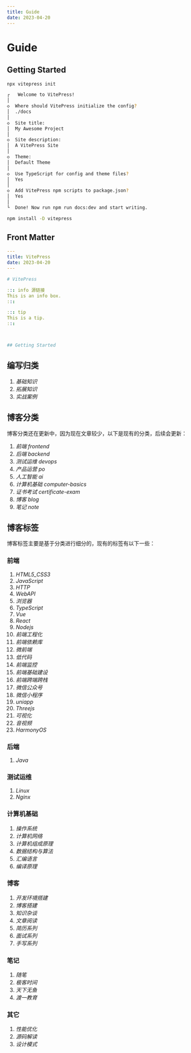 ```yaml
---
title: Guide
date: 2023-04-20
---
```


# Guide



## Getting Started

```bash
npx vitepress init

┌   Welcome to VitePress! 
│
◇  Where should VitePress initialize the config?
│  ./docs
│
◇  Site title:
│  My Awesome Project
│
◇  Site description:
│  A VitePress Site
│
◇  Theme:
│  Default Theme
│
◇  Use TypeScript for config and theme files?
│  Yes
│
◇  Add VitePress npm scripts to package.json?
│  Yes
│
└  Done! Now run npm run docs:dev and start writing.
```

```bash
npm install -D vitepress
```



## Front Matter

```yaml
---
title: VitePress
date: 2023-04-20
---

# VitePress

::: info 源链接
This is an info box.
:::

::: tip
This is a tip.
:::



## Getting Started
```



## 编写归类

1. *基础知识*
2. *拓展知识*
3. *实战案例*



## 博客分类

博客分类还在更新中，因为现在文章较少，以下是现有的分类，后续会更新：

1.  *前端  frontend*
2.  *后端  backend*
5.  *测试运维  devops*
4.  *产品运营  po*
5.  *人工智能  ai*
6.  *计算机基础  computer-basics*
7.  *证书考试 certificate-exam*
8.  *博客  blog*
9.  *笔记  note*



## 博客标签

博客标签主要是基于分类进行细分的，现有的标签有以下一些：

### 前端

1.  *HTML5_CSS3*
2.  *JavaScript*
3.  *HTTP*
4.  *WebAPI*
5.  *浏览器*
6.  *TypeScript*
7.  *Vue*
8.  *React*
9.  *Nodejs*
10.  *前端工程化*
11.  *前端依赖库*
12.  *微前端*
13.  *低代码*
14.  *前端监控*
15.  *前端基础建设*
16.  *前端跨端跨栈*
17.  *微信公众号*
18.  *微信小程序*
19.  *uniapp*
20.  *Threejs*
21.  *可视化*
22.  *音视频*
23.  *HarmonyOS*



### 后端

1. *Java*



### 测试运维

1. *Linux*
2. *Nginx*



### 计算机基础

1. *操作系统*
2. *计算机网络*
3. *计算机组成原理*
4. *数据结构与算法*
5. *汇编语言*
6. *编译原理*



### 博客

1. *开发环境搭建*
2. *博客搭建*
3. *知识杂谈*
4. *文章阅读*
6. *简历系列*
7. *面试系列*
8. *手写系列*



### 笔记

1. *随笔*
2. *极客时间*
3. *天下无鱼*
4. *渡一教育*



### 其它

1.  *性能优化*
2.  *源码解读*
3.  *设计模式*



